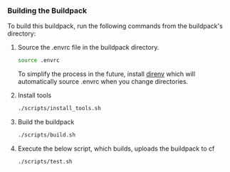 

### Building the Buildpack

To build this buildpack, run the following commands from the buildpack's directory:

1. Source the .envrc file in the buildpack directory.

   ```bash
   source .envrc
   ```
   To simplify the process in the future, install [direnv](https://direnv.net/) which will automatically source .envrc when you change directories.

1. Install tools

    ```bash
    ./scripts/install_tools.sh
    ```

1. Build the buildpack

    ```bash
    ./scripts/build.sh
    ```

1. Execute the below script, which builds, uploads the buildpack to cf 
    ```bash
    ./scripts/test.sh
    ```

